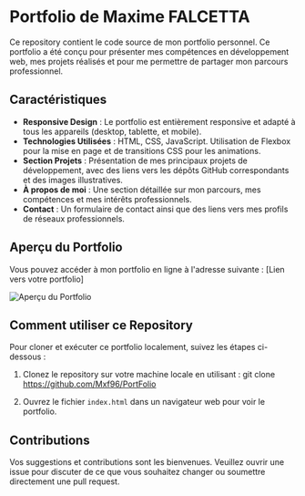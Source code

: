 # Portfolio de Maxime FALCETTA

Ce repository contient le code source de mon portfolio personnel. Ce portfolio a été conçu pour présenter mes compétences en développement web, mes projets réalisés et pour me permettre de partager mon parcours professionnel.

## Caractéristiques

- **Responsive Design** : Le portfolio est entièrement responsive et adapté à tous les appareils (desktop, tablette, et mobile).
- **Technologies Utilisées** : HTML, CSS, JavaScript. Utilisation de Flexbox pour la mise en page et de transitions CSS pour les animations.
- **Section Projets** : Présentation de mes principaux projets de développement, avec des liens vers les dépôts GitHub correspondants et des images illustratives.
- **À propos de moi** : Une section détaillée sur mon parcours, mes compétences et mes intérêts professionnels.
- **Contact** : Un formulaire de contact ainsi que des liens vers mes profils de réseaux professionnels.

## Aperçu du Portfolio

Vous pouvez accéder à mon portfolio en ligne à l'adresse suivante : [Lien vers votre portfolio]

![Aperçu du Portfolio](https://mxf96.github.io/PortFolio/)

## Comment utiliser ce Repository

Pour cloner et exécuter ce portfolio localement, suivez les étapes ci-dessous :

1. Clonez le repository sur votre machine locale en utilisant :
git clone https://github.com/Mxf96/PortFolio

2. Ouvrez le fichier `index.html` dans un navigateur web pour voir le portfolio.

## Contributions

Vos suggestions et contributions sont les bienvenues. Veuillez ouvrir une issue pour discuter de ce que vous souhaitez changer ou soumettre directement une pull request.
